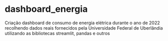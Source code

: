 # dashboard_energia
Criação dashboard de consumo de energia elétrica durante o ano de 2022 recolhendo dados reais fornecidos pela Universidade Federal de Uberlândia utilizando as bibliotecas streamlit, pandas e outros
